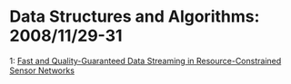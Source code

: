# Data Structures and Algorithms: 2008/11/29-31  
1: [Fast and Quality-Guaranteed Data Streaming in Resource-Constrained  Sensor Networks](https://doi.org/10.48550/arXiv.0811.4672)  